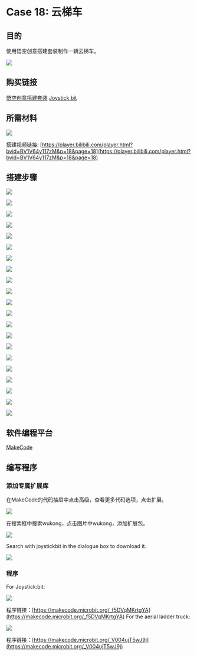 # Case 18: 云梯车
## 目的
使用悟空创意搭建套装制作一辆云梯车。

![](./images/case-18-01.png)

## 购买链接

[悟空创意搭建套装](https://item.taobao.com/item.htm?id=649813731275&spm=2015.23436601.0.0)
[Joystick bit](https://www.elecfreaks.com/joystick-bit-2-for-micro-bit.html)

## 所需材料

![](./images/case-18-02.png)

搭建视频链接:
[https://player.bilibili.com/player.html?bvid=BV1V64y117zM&p=18&page=18](https://player.bilibili.com/player.html?bvid=BV1V64y117zM&p=18&page=18)

## 搭建步骤


![](./images/step-case-18-01.png)

![](./images/step-case-18-02.png)

![](./images/step-case-18-03.png)

![](./images/step-case-18-04.png)

![](./images/step-case-18-05.png)

![](./images/step-case-18-06.png)

![](./images/step-case-18-07.png)

![](./images/step-case-18-08.png)

![](./images/step-case-18-09.png)

![](./images/step-case-18-10.png)

![](./images/step-case-18-11.png)

![](./images/step-case-18-12.png)

![](./images/step-case-18-13.png)

![](./images/step-case-18-14.png)

![](./images/step-case-18-15.png)

![](./images/step-case-18-16.png)

![](./images/step-case-18-17.png)

![](./images/step-case-18-18.png)

![](./images/step-case-18-19.png)

![](./images/step-case-18-20.png)

![](./images/step-case-18-21.png)

## 软件编程平台

[MakeCode](https://makecode.microbit.org/)

## 编写程序
### 添加专属扩展库

在MakeCode的代码抽屉中点击高级，查看更多代码选项，点击扩展。

![](./images/case-01-03.png)

在搜索框中搜索wukong，点击图片中wukong，添加扩展包。

![](./images/case-01-04.png)

Search with joystickbit in the dialogue box to download it.

![](./images/case-08-04.png)



### 程序
For Joystick:bit:

![](./images/case-18-05.png)

程序链接：[https://makecode.microbit.org/_f5DVqMKrtgYA](https://makecode.microbit.org/_f5DVqMKrtgYA)
For the aerial ladder truck:

![](./images/case-18-06.png)

程序链接：[https://makecode.microbit.org/_V004ujT5wJ9j](https://makecode.microbit.org/_V004ujT5wJ9j)
